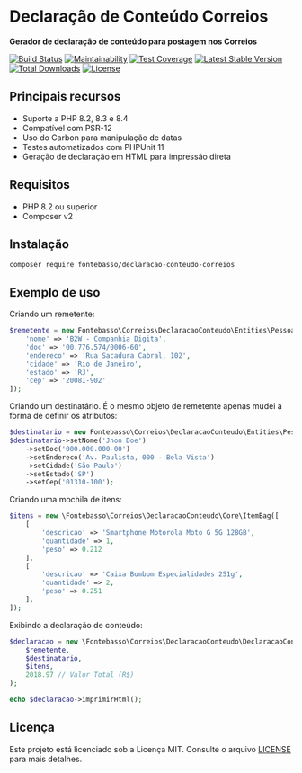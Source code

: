 # Declaração de Conteúdo Correios

**Gerador de declaração de conteúdo para postagem nos Correios**

[![Build Status](https://app.travis-ci.com/fontebasso/declaracao-conteudo-correios.svg?token=WL2vZEWx8gK4oqGozjvi&branch=main)](https://app.travis-ci.com/fontebasso/declaracao-conteudo-correios)
[![Maintainability](https://api.codeclimate.com/v1/badges/3c9b244202e9842607fe/maintainability)](https://codeclimate.com/github/fontebasso/declaracao-conteudo-correios/maintainability)
[![Test Coverage](https://api.codeclimate.com/v1/badges/3c9b244202e9842607fe/test_coverage)](https://codeclimate.com/github/fontebasso/declaracao-conteudo-correios/test_coverage)
[![Latest Stable Version](https://poser.pugx.org/fontebasso/declaracao-conteudo-correios/v/stable)](https://packagist.org/packages/fontebasso/declaracao-conteudo-correios)
[![Total Downloads](http://poser.pugx.org/fontebasso/declaracao-conteudo-correios/downloads)](https://packagist.org/packages/fontebasso/declaracao-conteudo-correios)
[![License](https://poser.pugx.org/fontebasso/declaracao-conteudo-correios/license)](https://packagist.org/packages/fontebasso/declaracao-conteudo-correios)

## Principais recursos

- Suporte a PHP 8.2, 8.3 e 8.4
- Compatível com PSR-12
- Uso do Carbon para manipulação de datas
- Testes automatizados com PHPUnit 11
- Geração de declaração em HTML para impressão direta

## Requisitos

- PHP 8.2 ou superior
- Composer v2

## Instalação

`composer require fontebasso/declaracao-conteudo-correios`

## Exemplo de uso

Criando um remetente:

```php
$remetente = new Fontebasso\Correios\DeclaracaoConteudo\Entities\Pessoa([
    'nome' => 'B2W - Companhia Digita',
    'doc' => '00.776.574/0006-60',
    'endereco' => 'Rua Sacadura Cabral, 102',
    'cidade' => 'Rio de Janeiro',
    'estado' => 'RJ',
    'cep' => '20081-902'
]);
```

Criando um destinatário. É o mesmo objeto de remetente apenas mudei a forma de definir os atributos:

```php
$destinatario = new Fontebasso\Correios\DeclaracaoConteudo\Entities\Pessoa();
$destinatario->setNome('Jhon Doe')
    ->setDoc('000.000.000-00')
    ->setEndereco('Av. Paulista, 000 - Bela Vista')
    ->setCidade('São Paulo')
    ->setEstado('SP')
    ->setCep('01310-100');
```

Criando uma mochila de itens:
 
```php
$itens = new \Fontebasso\Correios\DeclaracaoConteudo\Core\ItemBag([
    [
        'descricao' => 'Smartphone Motorola Moto G 5G 128GB',
        'quantidade' => 1,
        'peso' => 0.212
    ],
    [
        'descricao' => 'Caixa Bombom Especialidades 251g',
        'quantidade' => 2,
        'peso' => 0.251
    ],
]);
```

Exibindo a declaração de conteúdo:

```php
$declaracao = new \Fontebasso\Correios\DeclaracaoConteudo\DeclaracaoConteudo(
    $remetente,
    $destinatario,
    $itens,
    2018.97 // Valor Total (R$)
);

echo $declaracao->imprimirHtml();
```

## Licença

Este projeto está licenciado sob a Licença MIT. Consulte o arquivo [LICENSE](LICENSE) para mais detalhes.
